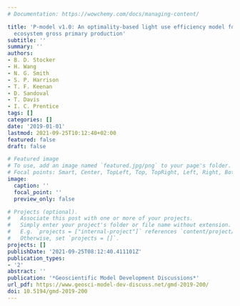 ```yaml
---
# Documentation: https://wowchemy.com/docs/managing-content/

title: 'P-model v1.0: An optimality-based light use efficiency model for simulating
  ecosystem gross primary production'
subtitle: ''
summary: ''
authors:
- B. D. Stocker
- H. Wang
- N. G. Smith
- S. P. Harrison
- T. F. Keenan
- D. Sandoval
- T. Davis
- I. C. Prentice
tags: []
categories: []
date: '2019-01-01'
lastmod: 2021-09-25T10:12:40+02:00
featured: false
draft: false

# Featured image
# To use, add an image named `featured.jpg/png` to your page's folder.
# Focal points: Smart, Center, TopLeft, Top, TopRight, Left, Right, BottomLeft, Bottom, BottomRight.
image:
  caption: ''
  focal_point: ''
  preview_only: false

# Projects (optional).
#   Associate this post with one or more of your projects.
#   Simply enter your project's folder or file name without extension.
#   E.g. `projects = ["internal-project"]` references `content/project/deep-learning/index.md`.
#   Otherwise, set `projects = []`.
projects: []
publishDate: '2021-09-25T08:12:40.411101Z'
publication_types:
- '2'
abstract: ''
publication: '*Geoscientific Model Development Discussions*'
url_pdf: https://www.geosci-model-dev-discuss.net/gmd-2019-200/
doi: 10.5194/gmd-2019-200
---
```

